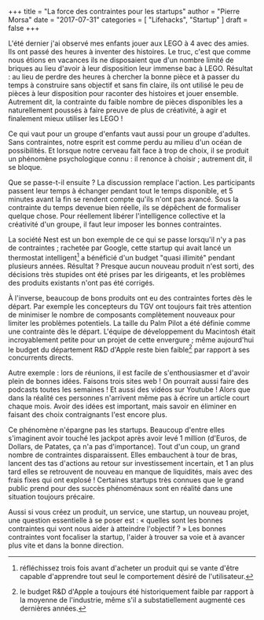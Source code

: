 +++
title      = "La force des contraintes pour les startups"
author     = "Pierre Morsa"
date       = "2017-07-31"
categories = [ "Lifehacks", "Startup" ]
draft      = false
+++

L'été dernier j'ai observé mes enfants jouer aux LEGO à 4 avec des amies. Ils ont passé des heures à inventer des histoires. Le truc, c'est que comme nous étions en vacances ils ne disposaient que d'un nombre limité de briques au lieu d'avoir à leur disposition leur immense bac à LEGO. Résultat : au lieu de perdre des heures à chercher la bonne pièce et à passer du temps à construire sans objectif et sans fin claire, ils ont utilisé le peu de pièces à leur disposition pour raconter des histoires et jouer ensemble. Autrement dit, la contrainte du faible nombre de pièces disponibles les a naturellement poussés à faire preuve de plus de créativité, à agir et finalement mieux utiliser les LEGO !

Ce qui vaut pour un groupe d'enfants vaut aussi pour un groupe d'adultes. Sans contraintes, notre esprit est comme perdu au milieu d'un océan de possibilités. Et lorsque notre cerveau fait face à trop de choix, il se produit un phénomène psychologique connu : il renonce à choisir ; autrement dit, il se bloque.

Que se passe-t-il ensuite ? La discussion remplace l'action. Les participants passent leur temps à échanger pendant tout le temps disponible, et 5 minutes avant la fin se rendent compte qu'ils n'ont pas avancé. Sous la contrainte du temps devenue bien réelle, ils se dépêchent de formaliser quelque chose. Pour réellement libérer l'intelligence collective et la créativité d'un groupe, il faut leur imposer les bonnes contraintes.

La société Nest est un bon exemple de ce qui se passe lorsqu'il n'y a pas de contraintes ; rachetée par Google, cette startup qui avait lancé un thermostat intelligent[^1] a bénéficié d'un budget "quasi illimité" pendant plusieurs années. Résultat ? Presque aucun nouveau produit n'est sorti, des décisions très stupides ont été prises par les dirigeants, et les problèmes des produits existants n'ont pas été corrigés.

À l'inverse, beaucoup de bons produits ont eu des contraintes fortes dès le départ. Par exemple les concepteurs du TGV ont toujours fait très attention de minimiser le nombre de composants complètement nouveaux pour limiter les problèmes potentiels. La taille du Palm Pilot a été définie comme une contrainte dès le départ. L'équipe de développement du Macintosh était incroyablement petite pour un projet de cette envergure ; même aujourd'hui le budget du département R&D d'Apple reste bien faible[^2] par rapport à ses concurrents directs.

Autre exemple : lors de réunions, il est facile de s'enthousiasmer et d'avoir plein de bonnes idées. Faisons trois sites web ! On pourrait aussi faire des podcasts toutes les semaines ! Et aussi des vidéos sur Youtube ! Alors que dans la réalité ces personnes n'arrivent même pas à écrire un article court chaque mois. Avoir des idées est important, mais savoir en éliminer en faisant des choix contraignants l'est encore plus.

Ce phénomène n'épargne pas les startups. Beaucoup d'entre elles s'imaginent avoir touché les jackpot après avoir levé 1 million (d'Euros, de Dollars, de Patates, ça n'a pas d'importance). Tout d'un coup, un grand nombre de contraintes disparaissent. Elles embauchent à tour de bras, lancent des tas d'actions au retour sur investissement incertain, et 1 an plus tard elles se retrouvent de nouveau en manque de liquidités, mais avec des frais fixes qui ont explosé ! Certaines startups très connues que le grand public prend pour des succès phénoménaux sont en réalité dans une situation toujours précaire.

Aussi si vous créez un produit, un service, une startup, un nouveau projet, une question essentielle à se poser est : « quelles sont les bonnes contraintes qui vont nous aider à atteindre l'objectif ? » Les bonnes contraintes vont focaliser la startup, l'aider à trouver sa voie et à avancer plus vite et dans la bonne direction.

[^1]: réfléchissez trois fois avant d'acheter un produit qui se vante d'être capable d'apprendre tout seul le comportement désiré de l'utilisateur. 
[^2]: le budget R&D d'Apple a toujours été historiquement faible par rapport à la moyenne de l'industrie, même s'il a substatiellement augmenté ces dernières années.